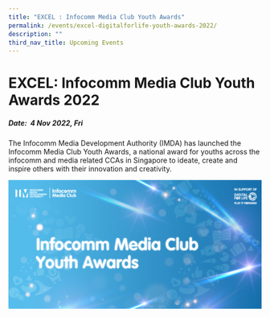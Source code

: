 ```yaml
---
title: "EXCEL : Infocomm Media Club Youth Awards"
permalink: /events/excel-digitalforlife-youth-awards-2022/
description: ""
third_nav_title: Upcoming Events
---
```

# EXCEL: Infocomm Media Club Youth Awards 2022
##### Date:  4 Nov 2022, Fri
The Infocomm Media Development Authority (IMDA) has launched the Infocomm Media Club Youth Awards, a national award for youths across the infocomm and media related CCAs in Singapore to ideate, create and inspire others with their innovation and creativity.

![](/images/Icmclub/IMC%20New%20KV.png)

